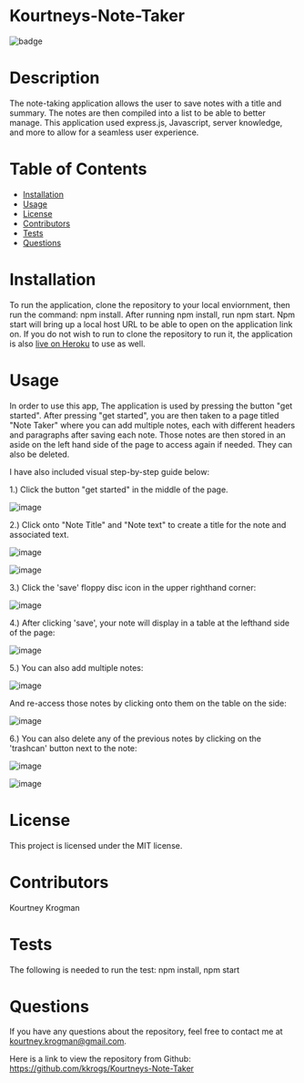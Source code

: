 # Kourtneys-Note-Taker
 ![badge](https://img.shields.io/badge/License-MIT-brightgreen)

# Description
The note-taking application allows the user to save notes with a title and summary. The notes are then compiled into a list to be able to better manage. This application used express.js, Javascript, server knowledge, and more to allow for a seamless user experience.
# Table of Contents
* [Installation](#installation)
* [Usage](#usage)
* [License](#license)
* [Contributors](#contributors)
* [Tests](#tests)
* [Questions](#questions)
# Installation
To run the application, clone the repository to your local enviornment, then run the command: npm install. After running npm install, run npm start. Npm start will bring up a local host URL to be able to open on the application link on. If you do not wish to run to clone the repository to run it, the application is also [live on Heroku](https://kourtneys-note-taker.herokuapp.com//) to use as well.
# Usage
In order to use this app, The application is used by pressing the button "get started". After pressing "get started", you are then taken to a page titled "Note Taker" where you can add multiple notes, each with different headers and paragraphs after saving each note. Those notes are then stored in an aside on the left hand side of the page to access again if needed. They can also be deleted.

I have also included visual step-by-step guide below:

1.) Click the button "get started" in the middle of the page.

![image](https://user-images.githubusercontent.com/95041311/158083285-181d503d-1e0c-462f-b95e-caf50d5eb087.png)

2.) Click onto "Note Title" and "Note text" to create a title for the note and associated text.

![image](https://user-images.githubusercontent.com/95041311/158083323-f754d694-7489-4c8c-bbc6-0eecdf69b2a7.png)


![image](https://user-images.githubusercontent.com/95041311/158083368-424ecedd-0131-4901-88cd-d99989e72abf.png)


3.) Click the 'save' floppy disc icon in the upper righthand corner:

![image](https://user-images.githubusercontent.com/95041311/158083393-6dfa7d8c-f5f0-46da-a6e3-f5bfd68fce48.png)

4.) After clicking 'save', your note will display in a table at the lefthand side of the page:

![image](https://user-images.githubusercontent.com/95041311/158083417-6638b053-d298-4c92-90a7-d59cf9a35a37.png)

5.) You can also add multiple notes:

![image](https://user-images.githubusercontent.com/95041311/158083448-e6ca9cb8-e845-4c4d-9db9-26e27c8d2258.png)

And re-access those notes by clicking onto them on the table on the side:

![image](https://user-images.githubusercontent.com/95041311/158083466-052a65e4-d0c7-48cc-a2c0-ab59178e6904.png)

6.) You can also delete any of the previous notes by clicking on the 'trashcan' button next to the note:

![image](https://user-images.githubusercontent.com/95041311/158083594-ff4d8cfb-6b17-4ab3-bdee-0688299166b6.png)

![image](https://user-images.githubusercontent.com/95041311/158083607-3d4af108-24b3-4bd0-abd8-c5ca9d7147dd.png)


# License
This project is licensed under the MIT license.


# Contributors
 Kourtney Krogman
# Tests
The following is needed to run the test: npm install, npm start
# Questions
If you have any questions about the repository, feel free to contact me at kourtney.krogman@gmail.com.

Here is a link to view the repository from Github:
https://github.com/kkrogs/Kourtneys-Note-Taker

